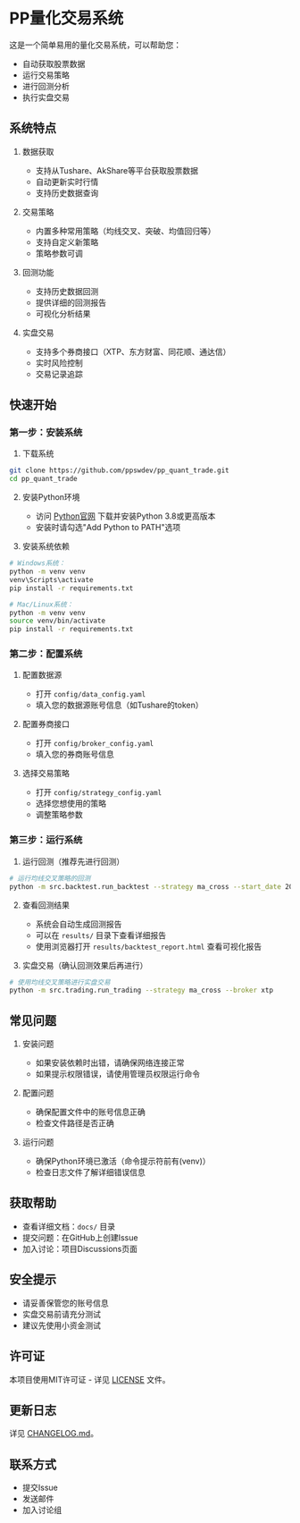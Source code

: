 # PP量化交易系统

这是一个简单易用的量化交易系统，可以帮助您：
- 自动获取股票数据
- 运行交易策略
- 进行回测分析
- 执行实盘交易

## 系统特点

1. 数据获取
   - 支持从Tushare、AkShare等平台获取股票数据
   - 自动更新实时行情
   - 支持历史数据查询

2. 交易策略
   - 内置多种常用策略（均线交叉、突破、均值回归等）
   - 支持自定义新策略
   - 策略参数可调

3. 回测功能
   - 支持历史数据回测
   - 提供详细的回测报告
   - 可视化分析结果

4. 实盘交易
   - 支持多个券商接口（XTP、东方财富、同花顺、通达信）
   - 实时风险控制
   - 交易记录追踪

## 快速开始

### 第一步：安装系统

1. 下载系统
```bash
git clone https://github.com/ppswdev/pp_quant_trade.git
cd pp_quant_trade
```

2. 安装Python环境
   - 访问 [Python官网](https://www.python.org/downloads/) 下载并安装Python 3.8或更高版本
   - 安装时请勾选"Add Python to PATH"选项

3. 安装系统依赖
```bash
# Windows系统：
python -m venv venv
venv\Scripts\activate
pip install -r requirements.txt

# Mac/Linux系统：
python -m venv venv
source venv/bin/activate
pip install -r requirements.txt
```

### 第二步：配置系统

1. 配置数据源
   - 打开 `config/data_config.yaml`
   - 填入您的数据源账号信息（如Tushare的token）

2. 配置券商接口
   - 打开 `config/broker_config.yaml`
   - 填入您的券商账号信息

3. 选择交易策略
   - 打开 `config/strategy_config.yaml`
   - 选择您想使用的策略
   - 调整策略参数

### 第三步：运行系统

1. 运行回测（推荐先进行回测）
```bash
# 运行均线交叉策略的回测
python -m src.backtest.run_backtest --strategy ma_cross --start_date 2020-01-01 --end_date 2023-12-31
```

2. 查看回测结果
   - 系统会自动生成回测报告
   - 可以在 `results/` 目录下查看详细报告
   - 使用浏览器打开 `results/backtest_report.html` 查看可视化报告

3. 实盘交易（确认回测效果后再进行）
```bash
# 使用均线交叉策略进行实盘交易
python -m src.trading.run_trading --strategy ma_cross --broker xtp
```

## 常见问题

1. 安装问题
   - 如果安装依赖时出错，请确保网络连接正常
   - 如果提示权限错误，请使用管理员权限运行命令

2. 配置问题
   - 确保配置文件中的账号信息正确
   - 检查文件路径是否正确

3. 运行问题
   - 确保Python环境已激活（命令提示符前有(venv)）
   - 检查日志文件了解详细错误信息

## 获取帮助

- 查看详细文档：`docs/` 目录
- 提交问题：在GitHub上创建Issue
- 加入讨论：项目Discussions页面

## 安全提示

- 请妥善保管您的账号信息
- 实盘交易前请充分测试
- 建议先使用小资金测试

## 许可证

本项目使用MIT许可证 - 详见 [LICENSE](LICENSE) 文件。

## 更新日志

详见 [CHANGELOG.md](CHANGELOG.md)。

## 联系方式

- 提交Issue
- 发送邮件
- 加入讨论组
